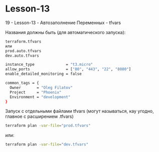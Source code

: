 # Lesson-13

19 - Lesson-13 -  Автозаполнение Переменных - tfvars


Названия должны быть (для автоматического запуска):
```bash
terraform.tfvars
или
prod.auto.tfvars
dev.auto.tfvars
```

```bash
instance_type              = "t3.micro"
allow_ports                = ["80", "443", "22", "8080"]
enable_detailed_monitoring = false

common_tags = {
  Owner       = "Oleg Filatov"
  Project     = "Phoenix"
  Environment = "development"
}
```

Запуск с отдельными файлами tfvars (могут называться, кау угодно, главное с расширением .tfvars)
```bash
terraform plan -var-file="prod.tfvars"
```
или:
```bash
terraform plan -var-file="dev.tfvars"
```